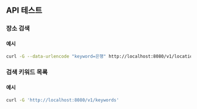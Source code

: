 
[//]: # (## 사용 스택)

[//]: # (- Java 11, Spring Boot 2.7.9, Gradle)

[//]: # ()
[//]: # (- 외부 라이브러리)

[//]: # ()
[//]: # (  - [embedded-redis]&#40;https://github.com/ozimov/embedded-redis&#41;)

[//]: # (  - [redisson]&#40;https://github.com/redisson/redisson/tree/master/redisson-spring-boot-starter&#41;)

[//]: # (  - [redis]&#40;https://github.com/spring-projects/spring-data-redis&#41;)

## API 테스트

### 장소 검색
#### 예시
```bash
curl -G --data-urlencode "keyword=은행" http://localhost:8080/v1/locations 
```

[//]: # (#### 요청)

[//]: # (```text)

[//]: # (GET /v1/locations?keyword={keyword})

[//]: # (```)

[//]: # (#### 응답)

[//]: # (```json)

[//]: # ({)

[//]: # (    "header": {)

[//]: # (        "code": 200,)

[//]: # (        "message": "SUCCESS")

[//]: # (    },)

[//]: # (    "data": {)

[//]: # (        "totalCount": 10,)

[//]: # (        "list": [)

[//]: # (            {)

[//]: # (                "title": "별미곱창 본점")

[//]: # (            },)

[//]: # (            {)

[//]: # (                "title": "세광양대창 교대본점")

[//]: # (            },)

[//]: # (            {)

[//]: # (                "title": "해성막창집 본점")

[//]: # (            },)

[//]: # (            {)

[//]: # (                "title": "곱 마포점")

[//]: # (            },)

[//]: # (            {)

[//]: # (                "title": "백화양곱창 6호")

[//]: # (            },)

[//]: # (            {)

[//]: # (                "title": "우월소<b>곱창</b> 신도림본점")

[//]: # (            },)

[//]: # (            {)

[//]: # (                "title": "망원동맛집 초월양<b>곱창</b>")

[//]: # (            },)

[//]: # (            {)

[//]: # (                "title": "제일<b>곱창</b> 본점")

[//]: # (            },)

[//]: # (            {)

[//]: # (                "title": "오마이양대창 잠실점")

[//]: # (            },)

[//]: # (            {)

[//]: # (                "title": "불구멍")

[//]: # (            })

[//]: # (        ])

[//]: # (    })

[//]: # (})

[//]: # (```)

### 검색 키워드 목록
#### 예시
```bash
curl -G 'http://localhost:8080/v1/keywords'
```

[//]: # (#### 요청)

[//]: # (```text)

[//]: # (GET /v1/keywords)

[//]: # (```)

[//]: # (#### 응답)

[//]: # (```json)

[//]: # ({)

[//]: # (    "header": {)

[//]: # (        "code": 200,)

[//]: # (        "message": "SUCCESS")

[//]: # (    },)

[//]: # (    "data": {)

[//]: # (        "totalCount": 4,)

[//]: # (        "list": [)

[//]: # (            {)

[//]: # (                "name": "곱창",)

[//]: # (                "count": 7)

[//]: # (            },)

[//]: # (            {)

[//]: # (                "name": "은행",)

[//]: # (                "count": 4)

[//]: # (            },)

[//]: # (            {)

[//]: # (                "name": "이사",)

[//]: # (                "count": 2)

[//]: # (            },)

[//]: # (            {)

[//]: # (                "name": "용달",)

[//]: # (                "count": 1)

[//]: # (            })

[//]: # (        ])

[//]: # (    })

[//]: # (})

[//]: # (```)
